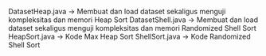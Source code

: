 DatasetHeap.java -> Membuat dan load dataset sekaligus menguji kompleksitas dan memori Heap Sort
DatasetShell.java -> Membuat dan load dataset sekaligus menguji kompleksitas dan memori Randomized Shell Sort
HeapSort.java -> Kode Max Heap Sort
ShellSort.java -> Kode Randomized Shell Sort

